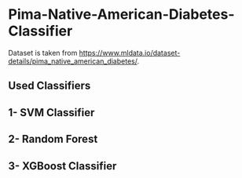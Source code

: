 # Pima-Native-American-Diabetes-Classifier
Dataset is taken from https://www.mldata.io/dataset-details/pima_native_american_diabetes/.
## Used Classifiers
## 1- SVM Classifier
## 2- Random Forest
## 3- XGBoost Classifier

